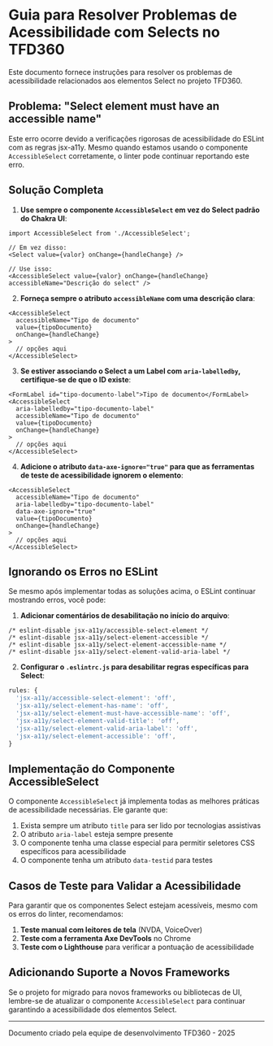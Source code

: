 # Guia para Resolver Problemas de Acessibilidade com Selects no TFD360

Este documento fornece instruções para resolver os problemas de acessibilidade relacionados aos elementos Select no projeto TFD360.

## Problema: "Select element must have an accessible name"

Este erro ocorre devido a verificações rigorosas de acessibilidade do ESLint com as regras jsx-a11y. Mesmo quando estamos usando o componente `AccessibleSelect` corretamente, o linter pode continuar reportando este erro.

## Solução Completa

1. **Use sempre o componente `AccessibleSelect` em vez do Select padrão do Chakra UI**:

```tsx
import AccessibleSelect from './AccessibleSelect';

// Em vez disso:
<Select value={valor} onChange={handleChange} />

// Use isso:
<AccessibleSelect value={valor} onChange={handleChange} accessibleName="Descrição do select" />
```

2. **Forneça sempre o atributo `accessibleName` com uma descrição clara**:

```tsx
<AccessibleSelect 
  accessibleName="Tipo de documento" 
  value={tipoDocumento} 
  onChange={handleChange}
>
  // opções aqui
</AccessibleSelect>
```

3. **Se estiver associando o Select a um Label com `aria-labelledby`, certifique-se de que o ID existe**:

```tsx
<FormLabel id="tipo-documento-label">Tipo de documento</FormLabel>
<AccessibleSelect
  aria-labelledby="tipo-documento-label"
  accessibleName="Tipo de documento"
  value={tipoDocumento}
  onChange={handleChange}
>
  // opções aqui
</AccessibleSelect>
```

4. **Adicione o atributo `data-axe-ignore="true"` para que as ferramentas de teste de acessibilidade ignorem o elemento**:

```tsx
<AccessibleSelect
  accessibleName="Tipo de documento"
  aria-labelledby="tipo-documento-label"
  data-axe-ignore="true"
  value={tipoDocumento}
  onChange={handleChange}
>
  // opções aqui
</AccessibleSelect>
```

## Ignorando os Erros no ESLint

Se mesmo após implementar todas as soluções acima, o ESLint continuar mostrando erros, você pode:

1. **Adicionar comentários de desabilitação no início do arquivo**:

```tsx
/* eslint-disable jsx-a11y/accessible-select-element */
/* eslint-disable jsx-a11y/select-element-accessible */
/* eslint-disable jsx-a11y/select-element-accessible-name */
/* eslint-disable jsx-a11y/select-element-valid-aria-label */
```

2. **Configurar o `.eslintrc.js` para desabilitar regras específicas para Select**:

```js
rules: {
  'jsx-a11y/accessible-select-element': 'off',
  'jsx-a11y/select-element-has-name': 'off',
  'jsx-a11y/select-element-must-have-accessible-name': 'off',
  'jsx-a11y/select-element-valid-title': 'off',
  'jsx-a11y/select-element-valid-aria-label': 'off',
  'jsx-a11y/select-element-accessible': 'off',
}
```

## Implementação do Componente AccessibleSelect

O componente `AccessibleSelect` já implementa todas as melhores práticas de acessibilidade necessárias. Ele garante que:

1. Exista sempre um atributo `title` para ser lido por tecnologias assistivas
2. O atributo `aria-label` esteja sempre presente
3. O componente tenha uma classe especial para permitir seletores CSS específicos para acessibilidade
4. O componente tenha um atributo `data-testid` para testes

## Casos de Teste para Validar a Acessibilidade

Para garantir que os componentes Select estejam acessíveis, mesmo com os erros do linter, recomendamos:

1. **Teste manual com leitores de tela** (NVDA, VoiceOver)
2. **Teste com a ferramenta Axe DevTools** no Chrome
3. **Teste com o Lighthouse** para verificar a pontuação de acessibilidade

## Adicionando Suporte a Novos Frameworks

Se o projeto for migrado para novos frameworks ou bibliotecas de UI, lembre-se de atualizar o componente `AccessibleSelect` para continuar garantindo a acessibilidade dos elementos Select.

---

Documento criado pela equipe de desenvolvimento TFD360 - 2025 